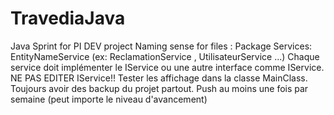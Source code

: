 # TravediaJava
Java Sprint for PI DEV project
Naming sense for files :
    Package Services:
    EntityNameService (ex: ReclamationService , UtilisateurService ...)
    Chaque service doit implémenter le IService ou une autre interface comme IService. NE PAS EDITER IService!!
    Tester les affichage dans la classe MainClass.
    Toujours avoir des backup du projet partout. Push au moins une fois par semaine (peut importe le niveau d'avancement)
